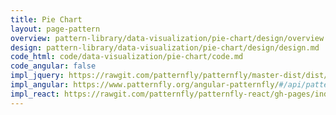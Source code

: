```yaml
---
title: Pie Chart
layout: page-pattern
overview: pattern-library/data-visualization/pie-chart/design/overview.md
design: pattern-library/data-visualization/pie-chart/design/design.md
code_html: code/data-visualization/pie-chart/code.md
code_angular: false
impl_jquery: https://rawgit.com/patternfly/patternfly/master-dist/dist/tests/pie-charts.html
impl_angular: https://www.patternfly.org/angular-patternfly/#/api/patternfly.charts.component:pfC3Chart
impl_react: https://rawgit.com/patternfly/patternfly-react/gh-pages/index.html?selectedKind=patternfly-react%2FData%20Visualization%2FCharts&selectedStory=Pie%20Chart
---
```

